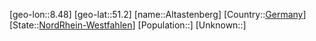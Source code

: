 ﻿---
location: [51.2,8.48]
type: City
tags:
- geo/City


SpocWebEntityId: 28764
isDeleted: false
confidential: public

---
[geo-lon::8.48]
[geo-lat::51.2]
[name::Altastenberg]
[Country::[Germany](geo/Continent/Europe/Germany.md)]
[State::[NordRhein-Westfahlen](NordRhein-Westfahlen)]
[Population::]
[Unknown::]

